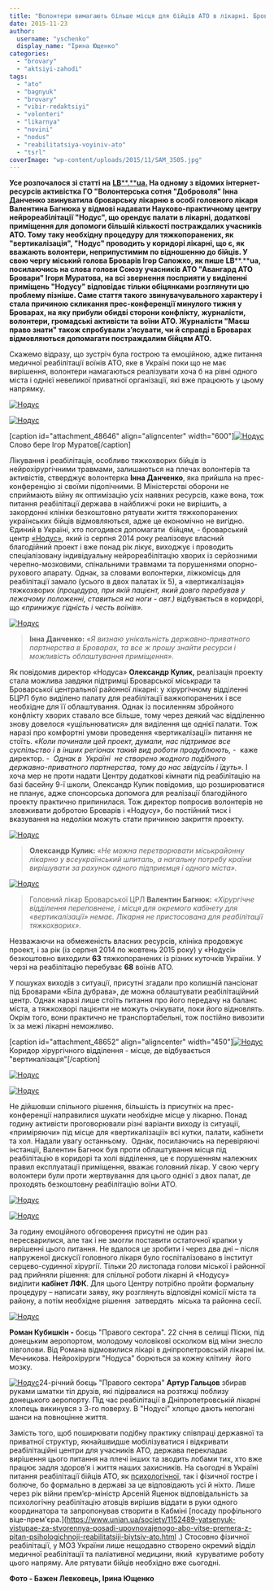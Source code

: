 ```yaml
---
title: "Волонтери вимагають більше місця для бійців АТО в лікарні. Броварські медики: \"Не за рахунок інших хворих\""
date: 2015-11-23
author: 
  username: "yschenko"
  display_name: "Ірина Ющенко"
categories: 
  - "brovary"
  - "aktsiyi-zahodi"
tags: 
  - "ato"
  - "bagnyuk"
  - "brovary"
  - "vibir-redaktsiyi"
  - "volonteri"
  - "likarnya"
  - "novini"
  - "nodus"
  - "reabilitatsiya-voyiniv-ato"
  - "tsrl"
coverImage: "wp-content/uploads/2015/11/SAM_3505.jpg"
---
```


**Усе розпочалося зі статті на** [**LB****.****ua**](https://ukr.lb.ua/news/2015/11/13/320851_likarnya_brovarah_vidmovilasya.html)**[.](https://ukr.lb.ua/news/2015/11/13/320851_likarnya_brovarah_vidmovilasya.html) На одному з відомих інтернет-ресурсів активістка ГО "Волонтерська сотня "Доброволя" Інна Данченко звинуватила броварську лікарню в особі головного лікаря Валентина Багнюка у відмові надавати Науково-практичному центру нейрореабілітації "Нодус", що орендує палати в лікарні, додаткові приміщення для** **допомоги більшій кількості постраждалих учасників АТО. Тому** **таку необхідну процедуру для тяжкопоранених, як "вертикалізація", "Нодус" проводить у коридорі лікарні, що є, як вважають волонтери, неприпустимим по відношенню до бійців. У свою чергу міський голова Броварів Ігор Сапожко, як пише** **LB****.****ua,** **посилаючись на слова голови Союзу учасників АТО "Авангард АТО Бровари" Ігоря Муратова, на всі звернення посприяти у виділенні приміщень "Нодусу" відповідає тільки обіцянками розглянути цю проблему пізніше. Саме стаття такого звинувачувального характеру і стала причиною скликання прес-конференції минулого тижня у Броварах, на яку прибули обидві сторони конфлікту, журналісти, волонтери, громадські активісти та воїни АТО. Журналісти "Маєш право знати" також спробували з’ясувати, чи й справді в Броварах відмовляються допомагати постраждалим бійцям АТО.**

Скажемо відразу, що зустріч була гострою та емоційною, адже питання медичної реабілітації воїнів АТО, яке в Україні поки що не має вирішення, волонтери намагаються реалізувати хоча б на рівні одного міста і однієї невеликої приватної організації, які вже працюють у цьому напрямку.

[![Нодус](https://mpz.brovary.org/wp-content/uploads/2015/11/8742.jpg)](https://mpz.brovary.org/wp-content/uploads/2015/11/8742.jpg)

[![Нодус](https://mpz.brovary.org/wp-content/uploads/2015/11/8718.jpg)](https://mpz.brovary.org/wp-content/uploads/2015/11/8718.jpg)

\[caption id="attachment\_48646" align="aligncenter" width="600"\][![Нодус](https://mpz.brovary.org/wp-content/uploads/2015/11/8683.jpg)](https://mpz.brovary.org/wp-content/uploads/2015/11/8683.jpg) Слово бере Ігор Муратов\[/caption\]

Лікування і реабілітація, особливо тяжкохворих бійців із нейрохірургічними травмами, залишаються на плечах волонтерів та активістів, стверджує волонтерка **Інна Данченко**, яка прийшла на прес-конференцію зі своїми підопічними. В Міністерстві оборони не сприймають війну як оптимізацію усіх наявних ресурсів, каже вона, тож питання реабілітації держава в найближчі роки не вирішить, а закордонні клініки безкоштовно рятувати життя тяжкопоранених українських бійців відмовляються, адже це економічно не вигідно. Єдиний в Україні, хто погодився допомагати  бійцям, - броварський центр [«Нодус»](https://www.facebook.com/nodusua), який із серпня 2014 року реалізовує власний благодійний проект і вже понад рік лікує, виходжує і проводить спеціалізовану індивідуальну нейрореабілітацію хворих із серйозними черепно-мозковими, спінальними травмами та порушеннями опорно-рухового апарату. Однак, за словами волонтерки, ліжкомісць для реабілітації замало (усього в двох палатах їх 5), а «вертикалізація» тяжкохворих _(процедура, при якій пацієнт, який довго перебував у лежачому положенні, ставиться на ноги - авт.)_ відбувається в коридорі, що _«принижує гідність і честь воїнів»._

[![Нодус](https://mpz.brovary.org/wp-content/uploads/2015/11/8696.jpg)](https://mpz.brovary.org/wp-content/uploads/2015/11/8696.jpg)

> **Інна Данченко:** «_Я визнаю унікальність державно-приватного партнерства в Броварах, та все ж прошу знайти ресурси і можливість облаштування приміщення»_.

Як повідомив директор «Нодуса» **Олександр Кулик,** реалізація проекту стала можлива завдяки підтримці Броварської міськради та Броварської центральної районної лікарні: у хірургічному відділенні БЦРЛ було виділено палату для реабілітації важкопоранених і все необхідне для її облаштування. Однак із посиленням збройного конфлікту хворих ставало все більше, тому через деякий час відділенню знову довелося «ущільнюватися» для виділення ще однієї палати. Тож наразі про комфортні умови проведення «вертикалізації» питання не стоїть. _«Коли починали цей проект, думали, нас підтримає все суспільство і в інших регіонах такий вид роботи продублюють,_ \-  каже директор. -  _Однак в  Україні  не створено жодного подібного державно-приватного партнерства, тому до нас звідусіль і їдуть»._ І хоча мер не проти надати Центру додаткові кімнати під реабілітацію на базі басейну 9-ї школи, Олександр Кулик повідомив, що розширюватися не планує, адже спонсорська допомога для реалізації благодійного проекту практично припинилася. Тож директор попросив волонтерів не зловживати добротою Броварів і «Нодусу», бо постійний тиск і вказування на недоліки можуть стати причиною закриття проекту.

[![Нодус](https://mpz.brovary.org/wp-content/uploads/2015/11/8651.jpg)](https://mpz.brovary.org/wp-content/uploads/2015/11/8651.jpg)

> **Олександр Кулик:** _«Не можна перетворювати міськрайонну лікарню у всеукраїнський шпиталь, а нагальну потребу країни вирішувати за рахунок одного підприємця і одного міста»._

[![Нодус](https://mpz.brovary.org/wp-content/uploads/2015/11/8753.jpg)](https://mpz.brovary.org/wp-content/uploads/2015/11/8753.jpg)

> Головний лікар Броварської ЦРЛ **Валентин Багнюк:** _«Хірургічне відділення переповнене, і місця для окремого кабінету для «вертикалізації» немає. Лікарня не пристосована для реабілітації тяжкохворих»._

Незважаючи на обмеженість власних ресурсів, клініка продовжує проект, і за рік (із серпня 2014 по жовтень 2015 року) у «Нодусі» безкоштовно виходили **63** тяжкопоранених із різних куточків України. У черзі на реабілітацію перебуває **68** воїнів АТО.

У пошуках виходів з ситуації, присутні згадали про колишній пансіонат під Броварами «Біла дубрава», де можна облаштувати реабілітаційний центр. Однак наразі лише стоїть питання про його передачу на баланс міста, а тяжкохворі пацієнти не можуть очікувати, поки його відновлять. Окрім того, вони практично не транспортабельні, тож постійно вивозити їх за межі лікарні неможливо.

\[caption id="attachment\_48652" align="aligncenter" width="450"\][![Нодус](https://mpz.brovary.org/wp-content/uploads/2015/11/SAM_3493.jpg)](https://mpz.brovary.org/wp-content/uploads/2015/11/SAM_3493.jpg) Коридор хірургічного відділення - місце, де відбувається "вертикалізація"\[/caption\]

[![Нодус](https://mpz.brovary.org/wp-content/uploads/2015/11/SAM_3517.jpg)](https://mpz.brovary.org/wp-content/uploads/2015/11/SAM_3517.jpg)

[![Нодус](https://mpz.brovary.org/wp-content/uploads/2015/11/8994.jpg)](https://mpz.brovary.org/wp-content/uploads/2015/11/8994.jpg)

Не дійшовши спільного рішення, більшість із присутніх на прес-конференції направилися шукати необхідне місце у лікарню. Понад годину активісти проговорювали різні варіанти виходу із ситуації, «приміряючи» під місце для «вертикалізації» всі кутки, палати, кабінети та хол. Надали увагу останньому.  Однак, посилаючись на перевіряючі інстанції, Валентин Багнюк був проти облаштування місця під реабілітацію в коридорі та холі відділення, це є порушенням належних правил експлуатації приміщення, вважає головний лікар. У свою чергу волонтери були проти жертвування для цього однієї з двох палат, де проходять безкоштовну реабілітацію воїни АТО.

[![Нодус](https://mpz.brovary.org/wp-content/uploads/2015/11/SAM_3505.jpg)](https://mpz.brovary.org/wp-content/uploads/2015/11/SAM_3505.jpg)

[![Нодус](https://mpz.brovary.org/wp-content/uploads/2015/11/SAM_3522.jpg)](https://mpz.brovary.org/wp-content/uploads/2015/11/SAM_3522.jpg)

За годину емоційного обговорення присутні не один раз пересварилися, але так і не змогли поставити остаточної крапки у вирішенні цього питання. Не вдалося це зробити і через два дні – після напруженої дискусії головного лікаря було госпіталізовано в інститут серцево-судинної хірургії. Тільки 20 листопада голови міської і районної рад прийняли рішення: для спільної роботи лікарні й «Нодусу» виділити **кабінет ЛФК**. Для цього Центру потрібно пройти формальну процедуру – написати заяву, яку розглянуть відповідні комісії міста та району, а потім необхідне рішення  затвердять  міська та районна сесії.

[![Нодус](https://mpz.brovary.org/wp-content/uploads/2015/11/SAM_3485.jpg)](https://mpz.brovary.org/wp-content/uploads/2015/11/SAM_3485.jpg)

**Роман Кубишкін -** боєць "Правого сектора". 22 січня в селищі Піски, під донецьким аеропортом, молодому чоловікові осколком від міни знесло півголови. Від Романа відмовилися лікарі в дніпропетровській лікарні ім. Мечникова. Нейрохірурги "Нодуса" борються за кожну клітину  його мозку.

[![Нодус](https://mpz.brovary.org/wp-content/uploads/2015/11/SAM_3499.jpg)](https://mpz.brovary.org/wp-content/uploads/2015/11/SAM_3499.jpg)24-річний боєць "Правого сектора" **Артур Гальцов** збирав руками шматки тіл друзів, які підірвалися на розтяжці поблизу донецького аеропорту. Під час реабілітації в Дніпропетровській лікарні хлопець викинувся з 3-го поверху. В "Нодусі" хлопцю дають непогані шанси на повноцінне життя.

Замість того, щоб поширювати подібну практику співпраці державної та приватної структур, якнайшвидше мобілізуватися і відкривати реабілітаційні центри для учасників АТО, держава перекладає вирішення цього питання на плечі інших та зводить лобами тих, хто вже працює задля здоров’я і життя наших захисників. На сьогодні в Україні питання реабілітації бійців АТО, як [психологічної](https://mpz.brovary.org/brovarchanam-uchasnykam-ato-proponuyut-bezkoshtovnu-reabilitatsiyu-v-sanatoriyah/), так і фізичної гостре і болюче, бо формально в державі за це відповідають усі й ніхто. Лише через рік війни прем’єр-міністр Арсеній Яценюк відповідальність за психологічну реабілітацію атовців вирішив віддати в руки одного координатора та запропонував створити в Кабміні [посаду профільного віце-прем'єра.](https://www.unian.ua/society/1152489-yatsenyuk-vistupae-za-stvorennya-posadi-upovnovajenogo-abo-vitse-premera-z-pitan-psihologichnoji-reabilitatsiji-biytsiv-ato.html .) Стосовно фізичної реабілітації, у МОЗ України лише нещодавно створено окремий відділ медичної реабілітації та паліативної медицини, який  куруватиме роботу цього напряму. Але рятувати бійців необхідно вже сьогодні.

**Фото - Бажен Левковець, Ірина Ющенко**
